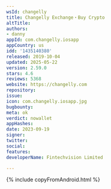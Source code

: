 ```yaml
---
wsId: changelly
title: Changelly Exchange・Buy Crypto
altTitle: 
authors:
- danny
appId: com.changelly.iosapp
appCountry: us
idd: '1435140380'
released: 2019-10-04
updated: 2025-05-22
version: 2.59.0
stars: 4.6
reviews: 5368
website: https://changelly.com
repository: 
issue: 
icon: com.changelly.iosapp.jpg
bugbounty: 
meta: ok
verdict: nowallet
appHashes: 
date: 2023-09-19
signer: 
twitter: 
social: 
features: 
developerName: Fintechvision Limited

---
```


{% include copyFromAndroid.html %}
